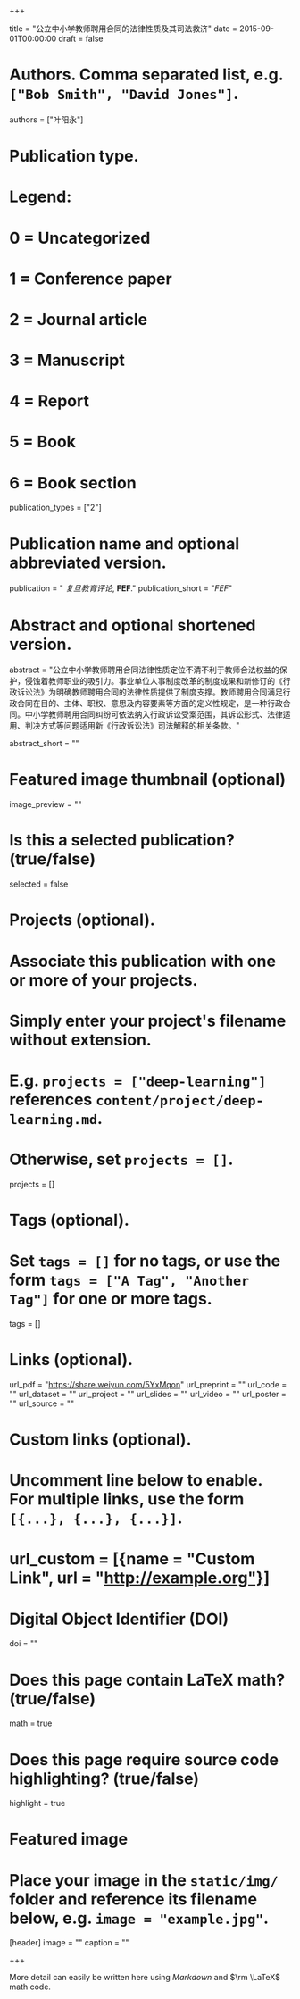+++

title = "公立中小学教师聘用合同的法律性质及其司法救济"
date = 2015-09-01T00:00:00
draft = false

# Authors. Comma separated list, e.g. `["Bob Smith", "David Jones"]`.
authors = ["叶阳永"]

# Publication type.
# Legend:
# 0 = Uncategorized
# 1 = Conference paper
# 2 = Journal article
# 3 = Manuscript
# 4 = Report
# 5 = Book
# 6 = Book section
publication_types = ["2"]

# Publication name and optional abbreviated version.
publication = " *复旦教育评论*, **FEF**."
publication_short = "*FEF*"

# Abstract and optional shortened version.
abstract = "公立中小学教师聘用合同法律性质定位不清不利于教师合法权益的保护，侵蚀着教师职业的吸引力。事业单位人事制度改革的制度成果和新修订的《行政诉讼法》为明确教师聘用合同的法律性质提供了制度支撑。教师聘用合同满足行政合同在目的、主体、职权、意思及内容要素等方面的定义性规定，是一种行政合同。中小学教师聘用合同纠纷可依法纳入行政诉讼受案范围，其诉讼形式、法律适用、判决方式等问题适用新《行政诉讼法》司法解释的相关条款。"

abstract_short = ""

# Featured image thumbnail (optional)
image_preview = ""

# Is this a selected publication? (true/false)
selected = false

# Projects (optional).
#   Associate this publication with one or more of your projects.
#   Simply enter your project's filename without extension.
#   E.g. `projects = ["deep-learning"]` references `content/project/deep-learning.md`.
#   Otherwise, set `projects = []`.
projects = []

# Tags (optional).
#   Set `tags = []` for no tags, or use the form `tags = ["A Tag", "Another Tag"]` for one or more tags.
tags = []

# Links (optional).
url_pdf = "https://share.weiyun.com/5YxMqon"
url_preprint = ""
url_code = ""
url_dataset = ""
url_project = ""
url_slides = ""
url_video = ""
url_poster = ""
url_source = ""

# Custom links (optional).
#   Uncomment line below to enable. For multiple links, use the form `[{...}, {...}, {...}]`.
# url_custom = [{name = "Custom Link", url = "http://example.org"}]

# Digital Object Identifier (DOI)
doi = ""

# Does this page contain LaTeX math? (true/false)
math = true

# Does this page require source code highlighting? (true/false)
highlight = true

# Featured image
# Place your image in the `static/img/` folder and reference its filename below, e.g. `image = "example.jpg"`.
[header]
image = ""
caption = ""

+++

More detail can easily be written here using *Markdown* and $\rm \LaTeX$ math code.
